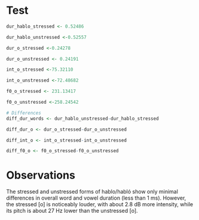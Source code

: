 
# Test

``` r
dur_hablo_stressed <- 0.52486

dur_hablo_unstressed <-0.52557

dur_o_stressed <-0.24278

dur_o_unstressed <- 0.24191 

int_o_stressed <-75.32110

int_o_unstressed <-72.48682

f0_o_stressed <- 231.13417

f0_o_unstressed <-258.24542

# Differences
diff_dur_words <- dur_hablo_unstressed-dur_hablo_stressed

diff_dur_o <- dur_o_stressed-dur_o_unstressed

diff_int_o <- int_o_stressed-int_o_unstressed

diff_f0_o <- f0_o_stressed-f0_o_unstressed
```

# Observations

The stressed and unstressed forms of hablo/habló show only minimal
differences in overall word and vowel duration (less than 1 ms).
However, the stressed \[o\] is noticeably louder, with about 2.8 dB more
intensity, while its pitch is about 27 Hz lower than the unstressed
\[o\].
